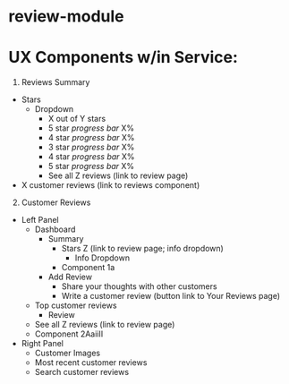 # review-module

# UX Components w/in Service:

1. Reviews Summary
  - Stars
    - Dropdown
      - X out of Y stars
      - 5 star *progress bar* X%
      - 4 star *progress bar* X%
      - 3 star *progress bar* X%
      - 4 star *progress bar* X%
      - 5 star *progress bar* X%
      - See all Z reviews (link to review page)
  - X customer reviews (link to reviews component)

2. Customer Reviews
  - Left Panel
    - Dashboard
      - Summary
        - Stars Z (link to review page; info dropdown)
          - Info Dropdown
        - Component 1a
      - Add Review
        - Share your thoughts with other customers
        - Write a customer review (button link to Your Reviews page)
    - Top customer reviews
      - Review
    - See all Z reviews (link to review page)
    - Component 2AaiiII
  - Right Panel
    - Customer Images
    - Most recent customer reviews
    - Search customer reviews
    
